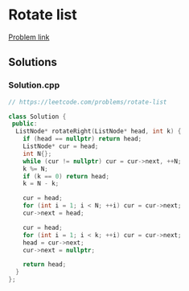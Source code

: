 # Rotate list

[Problem link](https://leetcode.com/problems/rotate-list)

## Solutions


### Solution.cpp
```cpp
// https://leetcode.com/problems/rotate-list

class Solution {
 public:
  ListNode* rotateRight(ListNode* head, int k) {
    if (head == nullptr) return head;
    ListNode* cur = head;
    int N{};
    while (cur != nullptr) cur = cur->next, ++N;
    k %= N;
    if (k == 0) return head;
    k = N - k;

    cur = head;
    for (int i = 1; i < N; ++i) cur = cur->next;
    cur->next = head;

    cur = head;
    for (int i = 1; i < k; ++i) cur = cur->next;
    head = cur->next;
    cur->next = nullptr;

    return head;
  }
};
```